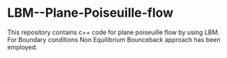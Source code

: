# LBM--Plane-Poiseuille-flow
This repository contains c++ code for plane poiseuille flow by using LBM. 
For Boundary conditions Non Equilibrium Bounceback approach has been employed.
